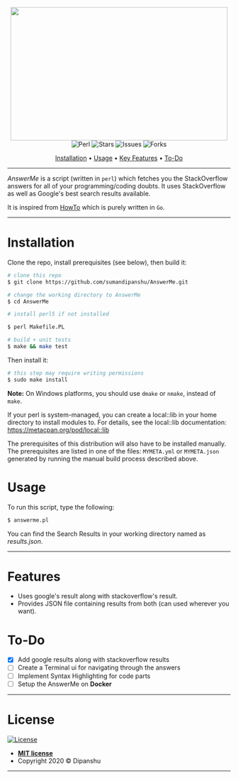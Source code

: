 <p align="center">
    <img src="https://i.imgur.com/G7RSyCh.jpg" width="490" height="300" alt"answerme">
    <br>
    <img src="https://img.shields.io/github/languages/top/sumandipanshu/AnswerMe?style=for-the-badge&logo=appveyor"
        alt="Perl">
    <img src="https://img.shields.io/github/stars/sumandipanshu/AnswerMe?style=for-the-badge" alt="Stars">
    <img src="https://img.shields.io/github/issues/sumandipanshu/AnswerMe?style=for-the-badge" alt="Issues">
    <img src="https://img.shields.io/github/forks/sumandipanshu/AnswerMe?style=for-the-badge" alt="Forks">
</p>
<p align="center">
    <a href="#installation">Installation</a> •
    <a href="#Usage">Usage</a> •
    <a href="#features">Key Features</a> •
    <a href="#to-do">To-Do</a> 
</p>

---
*AnswerMe* is a script (written in `perl`) which fetches you the StackOverflow answers for all of your programming/coding doubts.
It uses StackOverflow as well as Google's best search results available.

It is inspired from [HowTo](https://github.com/pr4k/howto) which is purely
written in `Go`.
</p>

---
# Installation
Clone the repo, install prerequisites (see below), then build it:

```bash
# clone this repo
$ git clone https://github.com/sumandipanshu/AnswerMe.git

# change the working directory to AnswerMe
$ cd AnswerMe

# install perl5 if not installed

$ perl Makefile.PL

# build + unit tests
$ make && make test
```
Then install it:
```bash
# this step may require writing permissions
$ sudo make install
```
**Note:** On Windows platforms, you should use `dmake` or `nmake`, instead of `make`.

If your perl is system-managed, you can create a local::lib in your home
directory to install modules to. For details, see the local::lib documentation:
https://metacpan.org/pod/local::lib

The prerequisites of this distribution will also have to be installed manually. The
prerequisites are listed in one of the files: `MYMETA.yml` or `MYMETA.json` generated
by running the manual build process described above.

# Usage
To run this script, type the following:
```bash
$ answerme.pl
```
You can find the Search Results in your working directory named as
*results.json*.

---
# Features
- Uses google's result along with stackoverflow's result.
- Provides JSON file containing results from both (can used wherever
you want).

# To-Do
- [x] Add google results along with stackoverflow results
- [ ] Create a Terminal ui for navigating through the answers
- [ ] Implement Syntax Highlighting for code parts
- [ ] Setup the AnswerMe on **Docker**

---
# License

[![License](https://img.shields.io/github/license/sumandipanshu/AnswerMe?style=for-the-badge&color=blue)](http://badges.mit-license.org)

- **[MIT license](http://opensource.org/licenses/mit-license.php)**
- Copyright 2020 © Dipanshu
---
